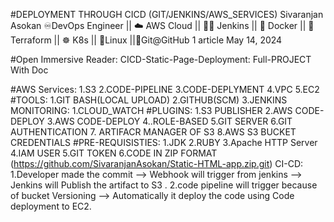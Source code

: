 #DEPLOYMENT THROUGH CICD (GIT/JENKINS/AWS_SERVICES)
Sivaranjan Asokan
♾️DevOps Engineer || ☁️ AWS Cloud || 🤵🏻 Jenkins || 🐳 Docker || 🚀Terraform || ☸️ K8s || 🐧Linux ||🔗Git@GitHub
1 article
May 14, 2024

#Open Immersive Reader:
CICD-Static-Page-Deployment: Full-PROJECT With Doc

#AWS Services:
1.S3 2.CODE-PIPELINE 3.CODE-DEPLYMENT 4.VPC 5.EC2
#TOOLS:
1.GIT BASH(LOCAL UPLOAD) 2.GITHUB(SCM) 3.JENKINS
MONITORING:
1.CLOUD_WATCH
#PLUGINS:
1.S3 PUBLISHER 2.AWS CODE-DEPLOY 3.AWS CODE-DEPLOY 4..ROLE-BASED 5.GIT SERVER 6.GIT AUTHENTICATION 7. ARTIFACR MANAGER OF S3 8.AWS S3 BUCKET CREDENTIALS
#PRE-REQUISISTIES:
1.JDK 2.RUBY 3.Apache HTTP Server 4.IAM USER 5.GIT TOKEN 6.CODE IN ZIP FORMAT (https://github.com/SivaranjanAsokan/Static-HTML-app.zip.git)
CI-CD:
1.Developer made the commit --> Webhook will trigger from jenkins --> Jenkins will Publish the artifact to S3 . 
2.code pipeline will trigger because of bucket Versioning --> Automatically it deploy the code using Code deployment to EC2.
